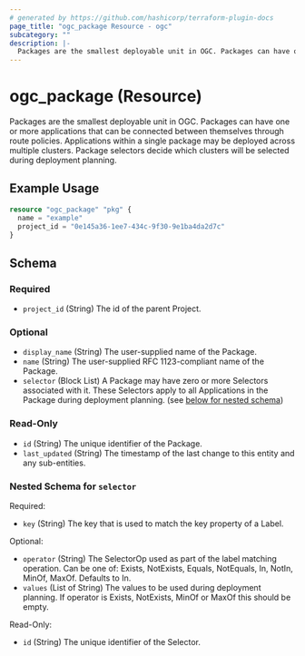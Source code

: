```yaml
---
# generated by https://github.com/hashicorp/terraform-plugin-docs
page_title: "ogc_package Resource - ogc"
subcategory: ""
description: |-
  Packages are the smallest deployable unit in OGC. Packages can have one or more applications that can be connected between themselves through route policies. Applications within a single package may be deployed across multiple clusters. Package selectors decide which clusters will be selected during deployment planning.
---
```


# ogc_package (Resource)

Packages are the smallest deployable unit in OGC. Packages can have one or more applications that can be connected between themselves through route policies. Applications within a single package may be deployed across multiple clusters. Package selectors decide which clusters will be selected during deployment planning.

## Example Usage

```terraform
resource "ogc_package" "pkg" {
  name = "example"
  project_id = "0e145a36-1ee7-434c-9f30-9e1ba4da2d7c"
}
```

<!-- schema generated by tfplugindocs -->
## Schema

### Required

- `project_id` (String) The id of the parent Project.

### Optional

- `display_name` (String) The user-supplied name of the Package.
- `name` (String) The user-supplied RFC 1123-compliant name of the Package.
- `selector` (Block List) A Package may have zero or more Selectors associated with it. These Selectors apply to all Applications in the Package during deployment planning. (see [below for nested schema](#nestedblock--selector))

### Read-Only

- `id` (String) The unique identifier of the Package.
- `last_updated` (String) The timestamp of the last change to this entity and any sub-entities.

<a id="nestedblock--selector"></a>
### Nested Schema for `selector`

Required:

- `key` (String) The key that is used to match the key property of a Label.

Optional:

- `operator` (String) The SelectorOp used as part of the label matching operation. Can be one of: Exists, NotExists, Equals, NotEquals, In, NotIn, MinOf, MaxOf. Defaults to In.
- `values` (List of String) The values to be used during deployment planning. If operator is Exists, NotExists, MinOf or MaxOf this should be empty.

Read-Only:

- `id` (String) The unique identifier of the Selector.
